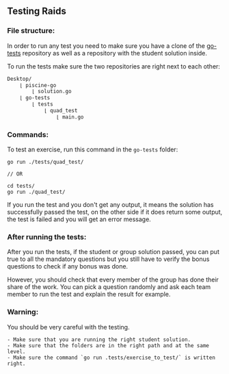 ## Testing Raids

### File structure:

In order to run any test you need to make sure you have a clone of the [go-tests](https://github.com/01-edu/go-tests) repository as well as a repository with the student solution inside.

To run the tests make sure the two repositories are right next to each other:

```sh
Desktop/
    ⌊ piscine-go
        ⌊ solution.go
    ⌊ go-tests
        ⌊ tests
            ⌊ quad_test
                ⌊ main.go
```
### Commands:

To test an exercise, run this command in the `go-tests` folder:

```
go run ./tests/quad_test/

// OR

cd tests/
go run ./quad_test/
```

If you run the test and you don't get any output, it means the solution has successfully passed the test, on the other side if it does return some output, the test is failed and you will get an error message.

### After running the tests:

After you run the tests, if the student or group solution passed, you can put true to all the mandatory questions but you still have to verify the bonus questions to check if any bonus was done.

However, you should check that every member of the group has done their share of the work.
You can pick a question randomly and ask each team member to run the test and explain the result for example.

### Warning:

You should be very careful with the testing.

    - Make sure that you are running the right student solution.
    - Make sure that the folders are in the right path and at the same level.
    - Make sure the command `go run .tests/exercise_to_test/` is written right.
